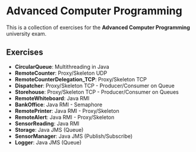 # Advanced Computer Programming
This is a collection of exercises for the **Advanced Computer Programming** university exam.

## Exercises
* **CircularQueue**: Multithreading in Java
* **RemoteCounter**: Proxy/Skeleton UDP
* **RemoteCounterDelegation_TCP**: Proxy/Skeleton TCP
* **Dispatcher**: Proxy/Skeleton TCP - Producer/Consumer on Queue
* **Storehouse**: Proxy/Skeleton TCP - Producer/Consumer on Queues
* **RemoteWhiteboard**: Java RMI
* **BankOffice**: Java RMI - Semaphore
* **RemotePrinter**: Java RMI - Proxy/Skeleton
* **RemoteAlert**: Java RMI - Proxy/Skeleton
* **SensorReading**: Java RMI
* **Storage**: Java JMS (Queue)
* **SensorManager**: Java JMS (Publish/Subscribe)
* **Logger**: Java JMS (Queue)